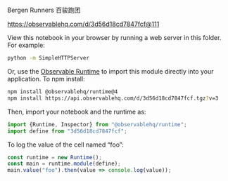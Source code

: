 # 
Bergen Runners
百骏跑团


https://observablehq.com/d/3d56d18cd7847fcf@111

View this notebook in your browser by running a web server in this folder. For
example:

~~~sh
python -m SimpleHTTPServer
~~~

Or, use the [Observable Runtime](https://github.com/observablehq/runtime) to
import this module directly into your application. To npm install:

~~~sh
npm install @observablehq/runtime@4
npm install https://api.observablehq.com/d/3d56d18cd7847fcf.tgz?v=3
~~~

Then, import your notebook and the runtime as:

~~~js
import {Runtime, Inspector} from "@observablehq/runtime";
import define from "3d56d18cd7847fcf";
~~~

To log the value of the cell named “foo”:

~~~js
const runtime = new Runtime();
const main = runtime.module(define);
main.value("foo").then(value => console.log(value));
~~~
